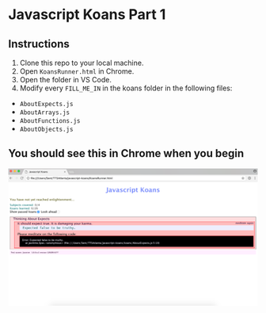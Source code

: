 # Javascript Koans Part 1

## Instructions

1. Clone this repo to your local machine.
1. Open `KoansRunner.html` in Chrome.
1. Open the folder in VS Code.
1. Modify every `FILL_ME_IN` in the koans folder in the following files:

* `AboutExpects.js`
* `AboutArrays.js`
* `AboutFunctions.js`
* `AboutObjects.js`

## You should see this in Chrome when you begin

![screenshot](./KoansRunner.png)
